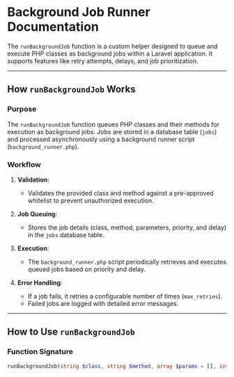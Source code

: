 # Background Job Runner Documentation

The `runBackgroundJob` function is a custom helper designed to queue and execute PHP classes as background jobs within a Laravel application. It supports features like retry attempts, delays, and job prioritization.

---

## How `runBackgroundJob` Works

### Purpose
The `runBackgroundJob` function queues PHP classes and their methods for execution as background jobs. Jobs are stored in a database table (`jobs`) and processed asynchronously using a background runner script (`background_runner.php`).

### Workflow
1. **Validation**:
   - Validates the provided class and method against a pre-approved whitelist to prevent unauthorized execution.

2. **Job Queuing**:
   - Stores the job details (class, method, parameters, priority, and delay) in the `jobs` database table.

3. **Execution**:
   - The `background_runner.php` script periodically retrieves and executes queued jobs based on priority and delay.

4. **Error Handling**:
   - If a job fails, it retries a configurable number of times (`max_retries`).
   - Failed jobs are logged with detailed error messages.

---

## How to Use `runBackgroundJob`

### Function Signature
```php
runBackgroundJob(string $class, string $method, array $params = [], int $priority = 0, int $delay = 0): void